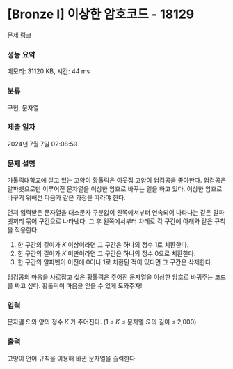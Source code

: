 # [Bronze I] 이상한 암호코드 - 18129 

[문제 링크](https://www.acmicpc.net/problem/18129) 

### 성능 요약

메모리: 31120 KB, 시간: 44 ms

### 분류

구현, 문자열

### 제출 일자

2024년 7월 7일 02:08:59

### 문제 설명

<p>가톨릭대학교에 살고 있는 고양이 황톨릭은 이웃집 고양이 엄컴공을 좋아한다. 엄컴공은 알파벳으로만 이루어진 문자열을 이상한 암호로 바꾸는 일을 하고 있다. 이상한 암호로 바꾸기 위해선 다음과 같은 과정을 따라야 한다.</p>

<p>먼저 입력받은 문자열을 대소문자 구분없이 왼쪽에서부터 연속되어 나타나는 같은 알파벳끼리 묶어 구간으로 나타낸다. 그 후 왼쪽에서부터 차례로 각 구간에 아래와 같은 규칙을 적용한다.</p>

<ol>
	<li>한 구간의 길이가 <em>K </em>이상이라면 그 구간은 하나의 정수 1로 치환한다.</li>
	<li>한 구간의 길이가 <em>K </em>미만이라면 그 구간은 하나의 정수 0으로 치환한다.</li>
	<li>한 구간의 알파벳이 이전에 0이나 1로 치환된 적이 있다면 그 구간은 삭제한다.</li>
</ol>

<p>엄컴공의 마음을 사로잡고 싶은 황톨릭은 주어진 문자열을 이상한 암호로 바꿔주는 코드를 짜고 싶다. 황톨릭이 마음을 얻을 수 있게 도와주자!</p>

### 입력 

 <p>문자열 <i>S </i>와 양의 정수 <em>K </em>가 주어진다. (1 ≤ <em>K </em> ≤ 문자열 <i>S </i>의 길이 ≤ 2,000)</p>

### 출력 

 <p>고양이 언어 규칙을 이용해 바뀐 문자열을 출력한다</p>

